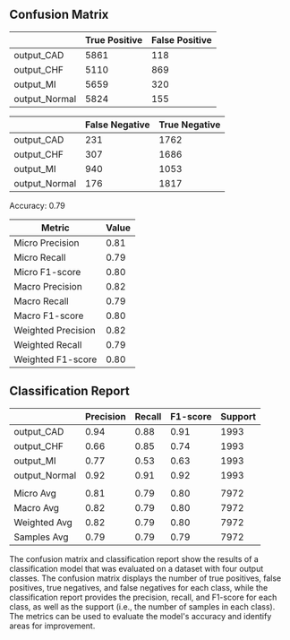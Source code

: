 ## Confusion Matrix

|                   | True Positive | False Positive |
|-------------------|---------------|----------------|
| output_CAD        | 5861          | 118            |
| output_CHF        | 5110          | 869            |
| output_MI         | 5659          | 320            |
| output_Normal     | 5824          | 155            |

|                   | False Negative | True Negative |
|-------------------|---------------|---------------|
| output_CAD        | 231           | 1762          |
| output_CHF        | 307           | 1686          |
| output_MI         | 940           | 1053          |
| output_Normal     | 176           | 1817          |

Accuracy: 0.79

| Metric            | Value         |
|-------------------|---------------|
| Micro Precision   | 0.81          |
| Micro Recall      | 0.79          |
| Micro F1-score    | 0.80          |
| Macro Precision   | 0.82          |
| Macro Recall      | 0.79          |
| Macro F1-score    | 0.80          |
| Weighted Precision| 0.82          |
| Weighted Recall   | 0.79          |
| Weighted F1-score | 0.80          |

## Classification Report

|                   | Precision | Recall  | F1-score | Support |
|-------------------|-----------|---------|----------|---------|
| output_CAD        | 0.94      | 0.88    | 0.91     | 1993    |
| output_CHF        | 0.66      | 0.85    | 0.74     | 1993    |
| output_MI         | 0.77      | 0.53    | 0.63     | 1993    |
| output_Normal     | 0.92      | 0.91    | 0.92     | 1993    |
|                   |           |         |          |         |
| Micro Avg         | 0.81      | 0.79    | 0.80     | 7972    |
| Macro Avg         | 0.82      | 0.79    | 0.80     | 7972    |
| Weighted Avg      | 0.82      | 0.79    | 0.80     | 7972    |
| Samples Avg       | 0.79      | 0.79    | 0.79     | 7972    |

The confusion matrix and classification report show the results of a classification model that was evaluated on a dataset with four output classes. The confusion matrix displays the number of true positives, false positives, true negatives, and false negatives for each class, while the classification report provides the precision, recall, and F1-score for each class, as well as the support (i.e., the number of samples in each class). The metrics can be used to evaluate the model's accuracy and identify areas for improvement.
